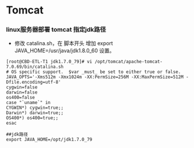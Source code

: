 # Tomcat

### linux服务器部署 tomcat 指定jdk路径

- 修改 catalina.sh，在 脚本开头 增加 export JAVA_HOME=/usr/java/jdk1.8.0_60 设置。
```
[root@CBD-ETL-T1 jdk1.7.0_79]# vi /opt/tomcat/apache-tomcat-7.0.69/bin/catalina.sh
# OS specific support.  $var _must_ be set to either true or false.
JAVA_OPTS='-Xms512m -Xmx1024m -XX:PermSize=256M -XX:MaxPermSize=512M -Dfile.encoding=utf-8'
cygwin=false
darwin=false
os400=false
case "`uname`" in
CYGWIN*) cygwin=true;;
Darwin*) darwin=true;;
OS400*) os400=true;;
esac

##jdk路径
export JAVA_HOME=/opt/jdk1.7.0_79
```



